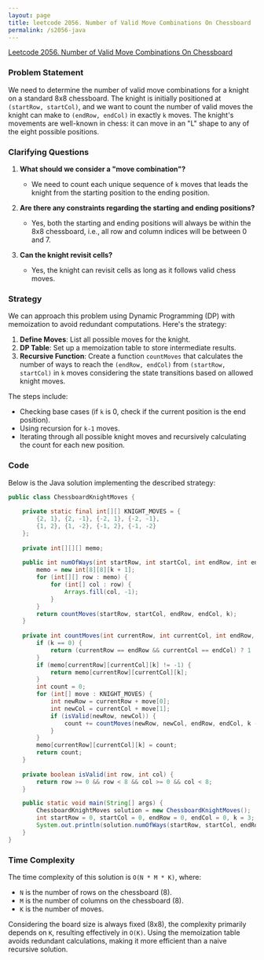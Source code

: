 ```yaml
---
layout: page
title: leetcode 2056. Number of Valid Move Combinations On Chessboard
permalink: /s2056-java
---
```

[Leetcode 2056. Number of Valid Move Combinations On Chessboard](https://algoadvance.github.io/algoadvance/l2056)
### Problem Statement

We need to determine the number of valid move combinations for a knight on a standard 8x8 chessboard. The knight is initially positioned at `(startRow, startCol)`, and we want to count the number of valid moves the knight can make to `(endRow, endCol)` in exactly `k` moves. The knight's movements are well-known in chess: it can move in an "L" shape to any of the eight possible positions.

### Clarifying Questions

1. **What should we consider a "move combination"?**
   - We need to count each unique sequence of `k` moves that leads the knight from the starting position to the ending position.

2. **Are there any constraints regarding the starting and ending positions?**
   - Yes, both the starting and ending positions will always be within the 8x8 chessboard, i.e., all row and column indices will be between 0 and 7.

3. **Can the knight revisit cells?**
   - Yes, the knight can revisit cells as long as it follows valid chess moves.

### Strategy

We can approach this problem using Dynamic Programming (DP) with memoization to avoid redundant computations. Here's the strategy:

1. **Define Moves**: List all possible moves for the knight.
2. **DP Table**: Set up a memoization table to store intermediate results.
3. **Recursive Function**: Create a function `countMoves` that calculates the number of ways to reach the `(endRow, endCol)` from `(startRow, startCol)` in `k` moves considering the state transitions based on allowed knight moves.

The steps include:
- Checking base cases (if `k` is 0, check if the current position is the end position).
- Using recursion for `k-1` moves.
- Iterating through all possible knight moves and recursively calculating the count for each new position.

### Code

Below is the Java solution implementing the described strategy:

```java
public class ChessboardKnightMoves {
    
    private static final int[][] KNIGHT_MOVES = {
        {2, 1}, {2, -1}, {-2, 1}, {-2, -1},
        {1, 2}, {1, -2}, {-1, 2}, {-1, -2}
    };
    
    private int[][][] memo;
    
    public int numOfWays(int startRow, int startCol, int endRow, int endCol, int k) {
        memo = new int[8][8][k + 1];
        for (int[][] row : memo) {
            for (int[] col : row) {
                Arrays.fill(col, -1);
            }
        }
        return countMoves(startRow, startCol, endRow, endCol, k);
    }
    
    private int countMoves(int currentRow, int currentCol, int endRow, int endCol, int k) {
        if (k == 0) {
            return (currentRow == endRow && currentCol == endCol) ? 1 : 0;
        }
        if (memo[currentRow][currentCol][k] != -1) {
            return memo[currentRow][currentCol][k];
        }
        int count = 0;
        for (int[] move : KNIGHT_MOVES) {
            int newRow = currentRow + move[0];
            int newCol = currentCol + move[1];
            if (isValid(newRow, newCol)) {
                count += countMoves(newRow, newCol, endRow, endCol, k - 1);
            }
        }
        memo[currentRow][currentCol][k] = count;
        return count;
    }
    
    private boolean isValid(int row, int col) {
        return row >= 0 && row < 8 && col >= 0 && col < 8;
    }

    public static void main(String[] args) {
        ChessboardKnightMoves solution = new ChessboardKnightMoves();
        int startRow = 0, startCol = 0, endRow = 0, endCol = 0, k = 3;
        System.out.println(solution.numOfWays(startRow, startCol, endRow, endCol, k)); // Output will depend on the input parameters
    }
}
```

### Time Complexity

The time complexity of this solution is `O(N * M * K)`, where:
- `N` is the number of rows on the chessboard (8).
- `M` is the number of columns on the chessboard (8).
- `K` is the number of moves.

Considering the board size is always fixed (8x8), the complexity primarily depends on `K`, resulting effectively in `O(K)`. Using the memoization table avoids redundant calculations, making it more efficient than a naive recursive solution.